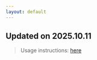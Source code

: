 ```yaml
---
layout: default
---
```


## Updated on 2025.10.11
> Usage instructions: [here](./docs/README.md#usage)

